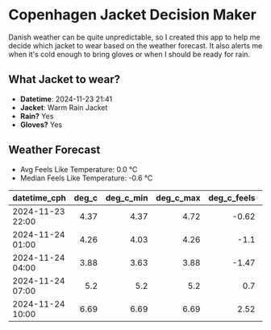 
# Copenhagen Jacket Decision Maker

Danish weather can be quite unpredictable, so I created this app to help me decide which jacket to wear based on the weather forecast. 
It also alerts me when it's cold enough to bring gloves or when I should be ready for rain.

## What Jacket to wear?

- **Datetime**: 2024-11-23 21:41
- **Jacket**: Warm Rain Jacket
- **Rain?** Yes
- **Gloves?** Yes

## Weather Forecast
- Avg Feels Like Temperature: 0.0 °C
- Median Feels Like Temperature: -0.6 °C

| datetime_cph     |   deg_c |   deg_c_min |   deg_c_max |   deg_c_feels | weather   | wind   | rain   |
|:-----------------|--------:|------------:|------------:|--------------:|:----------|:-------|:-------|
| 2024-11-23 22:00 |    4.37 |        4.37 |        4.72 |         -0.62 | Clouds    | High   | None   |
| 2024-11-24 01:00 |    4.26 |        4.03 |        4.26 |         -1.1  | Rain      | High   | Low    |
| 2024-11-24 04:00 |    3.88 |        3.63 |        3.88 |         -1.47 | Rain      | High   | Low    |
| 2024-11-24 07:00 |    5.2  |        5.2  |        5.2  |          0.7  | Rain      | High   | Low    |
| 2024-11-24 10:00 |    6.69 |        6.69 |        6.69 |          2.52 | Rain      | High   | Medium |
        